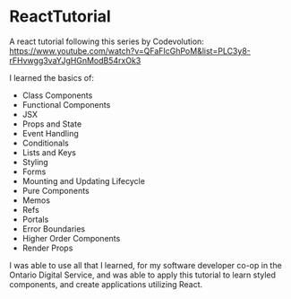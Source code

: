 # ReactTutorial

A react tutorial following this series by Codevolution: https://www.youtube.com/watch?v=QFaFIcGhPoM&list=PLC3y8-rFHvwgg3vaYJgHGnModB54rxOk3

I learned the basics of:
- Class Components
- Functional Components
- JSX
- Props and State
- Event Handling
- Conditionals
- Lists and Keys
- Styling
- Forms
- Mounting and Updating Lifecycle
- Pure Components
- Memos
- Refs
- Portals
- Error Boundaries
- Higher Order Components
- Render Props

I was able to use all that I learned, for my software developer co-op in the Ontario Digital Service, and was able to apply this tutorial to learn styled components, and create applications utilizing React.
